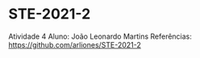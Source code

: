 # STE-2021-2
Atividade 4
Aluno: João Leonardo Martins
Referências: https://github.com/arliones/STE-2021-2